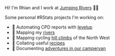 Hi! I'm Rhian and I work at [Jumping Rivers](http://github.com/jumpingrivers) :technologist:

Some personal #RStats projects I'm working on:

- :rocket: Automating CPD reports with [levelup](https://github.com/statsrhian/levelup)
- :rowboat: Mapping my [rivers](https://github.com/statsrhian/these-are-my-rivers)
- :bicyclist: Mapping cycling [hill climbs](https://github.com/statsrhian/hill-climbs) of the North West
- :spaghetti: Collating useful [recipes](https://github.com/statsrhian/recipes)
- :sunrise_over_mountains: Documenting [adventures in our campervan](https://github.com/statsrhian/campervan)

